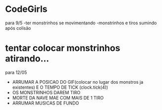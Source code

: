 # CodeGirls

para 9/5
-ter monstrinhos se movimentando
-monstrinhos e tiros sumindo após colisão
# tentar colocar monstrinhos atirando...

para 12/05
- ARRUMAR A POSICAO DO GIF(colocar no lugar dos monstros ja existentes) E O TEMPO DE TICK (clock.tick(4))
- OS MONSTRINHOS DAREM TIRO
- MORTE DA NAVE MAE COM MAIS DE 1 TIRO
- ARRUMAR MUSICAS DE FUNDO 